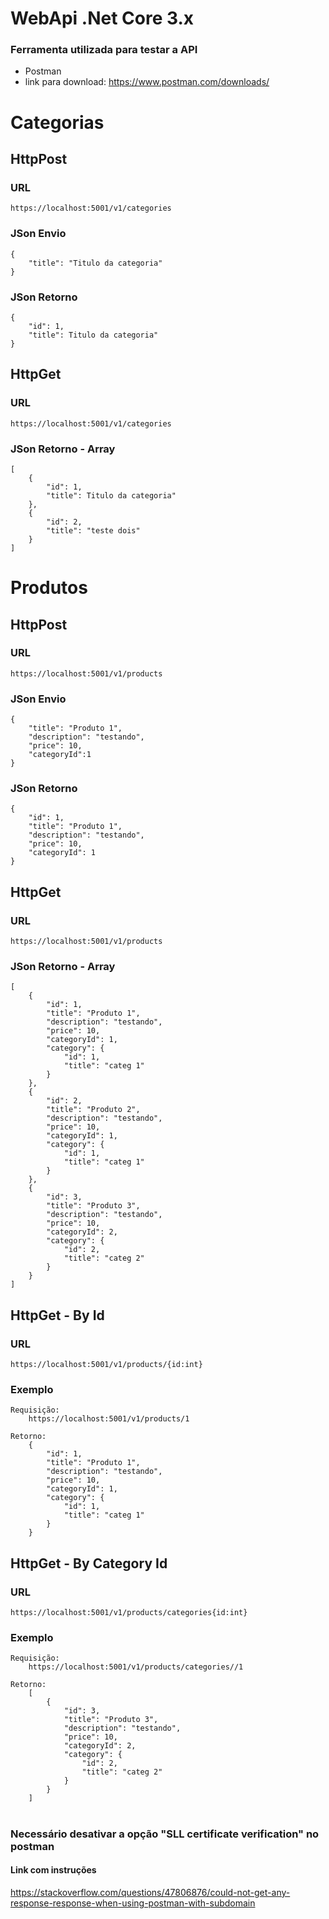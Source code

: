 # WebApi .Net Core 3.x

### Ferramenta utilizada para testar a API
- Postman
- link para download: https://www.postman.com/downloads/

# Categorias

## HttpPost

### URL  
    https://localhost:5001/v1/categories

### JSon Envio
    {
        "title": "Titulo da categoria"
    }

### JSon Retorno
    {
        "id": 1,
        "title": Titulo da categoria"
    }


## HttpGet

### URL  
    https://localhost:5001/v1/categories

### JSon Retorno - Array
    [
        {
            "id": 1,
            "title": Titulo da categoria"
        },
        {
            "id": 2,
            "title": "teste dois"
        }
    ]

# Produtos

## HttpPost

### URL  
    https://localhost:5001/v1/products

### JSon Envio
    {
        "title": "Produto 1",
        "description": "testando",
        "price": 10,
        "categoryId":1
    }

### JSon Retorno
    {
        "id": 1,
        "title": "Produto 1",
        "description": "testando",
        "price": 10,
        "categoryId": 1
    }

## HttpGet

### URL
    https://localhost:5001/v1/products

### JSon Retorno - Array
    [
        {
            "id": 1,
            "title": "Produto 1",
            "description": "testando",
            "price": 10,
            "categoryId": 1,
            "category": {
                "id": 1,
                "title": "categ 1"
            }
        },
        {
            "id": 2,
            "title": "Produto 2",
            "description": "testando",
            "price": 10,
            "categoryId": 1,
            "category": {
                "id": 1,
                "title": "categ 1"
            }
        },
        {
            "id": 3,
            "title": "Produto 3",
            "description": "testando",
            "price": 10,
            "categoryId": 2,
            "category": {
                "id": 2,
                "title": "categ 2"
            }
        }
    ]

## HttpGet - By Id

### URL
    https://localhost:5001/v1/products/{id:int}

### Exemplo
    Requisição: 
        https://localhost:5001/v1/products/1

    Retorno:
        {
            "id": 1,
            "title": "Produto 1",
            "description": "testando",
            "price": 10,
            "categoryId": 1,
            "category": {
                "id": 1,
                "title": "categ 1"
            }
        }

## HttpGet - By Category Id


### URL
    https://localhost:5001/v1/products/categories{id:int}

### Exemplo
    Requisição: 
        https://localhost:5001/v1/products/categories//1

    Retorno:
        [
            {
                "id": 3,
                "title": "Produto 3",
                "description": "testando",
                "price": 10,
                "categoryId": 2,
                "category": {
                    "id": 2,
                    "title": "categ 2"
                }
            }
        ]



#

### Necessário desativar a opção "SLL certificate verification" no postman

#### Link com instruções
https://stackoverflow.com/questions/47806876/could-not-get-any-response-response-when-using-postman-with-subdomain